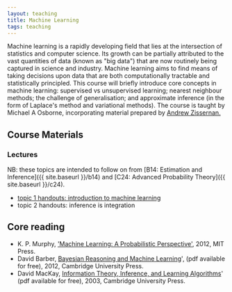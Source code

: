 ```yaml
---
layout: teaching
title: Machine Learning
tags: teaching
---
```

Machine learning is a rapidly developing field that lies at the intersection of statistics and computer science.
Its growth can be partially attributed to the vast quantities of data (known as "big data") that are now routinely being captured in science and industry.
Machine learning aims to find means of taking decisions upon data that are both computationally tractable and statistically principled.
This course will briefly introduce core concepts in machine learning: supervised vs unsupervised learning; nearest neighbour methods; the challenge of generalisation; and approximate inference (in the form of Laplace's method and variational methods).
The course is taught by Michael A Osborne, incorporating material prepared by [Andrew Zissernan.](http://www.robots.ox.ac.uk/~az/)


## Course Materials

### Lectures
NB: these topics are intended to follow on from [B14: Estimation and Inference]({{ site.baseurl }}/b14) and [C24: Advanced Probability Theory]({{ site.baseurl }}/c24).

<ul class='plus'>
    <li>
        <a href="{{ site.baseurl }}/teaching/C19/1_introduction.pdf">
            topic 1 handouts: introduction to machine learning
        </a>
    </li>
    <li>
<!--         <a href="{{ site.baseurl }}/teaching/C19/2_inference_is_integration.pdf">
 -->            topic 2 handouts: inference is integration
        </a>
    </li>
</ul>

<!-- 
### Examples Class

The solutions to the example sheet are provided below: of course, you will benefit most from attempting the questions on your own first.

<ul class='plus'>
    <li>
        <a href="{{ site.baseurl }}/teaching/C19/c19_adv_prob_examples.pdf">
            example sheet
        </a>
    </li>    
    <li>
        <a href="{{ site.baseurl }}/teaching/C19/c19_adv_prob_solutions.pdf">
            solutions
        </a>
    </li>
</ul>

## Past papers

Please note that the solutions to the probability questions on 2012 and 2014 past C24 papers are slightly incorrect. You may wish to refer instead to problems from the texts below. 
 -->

## Core reading

<ul class='plus'>
<li>K. P. Murphy, <a href="http://www.amazon.co.uk/Machine-Learning-Probabilistic-Perspective-Computation/dp/0262018020/ref=sr_1_1?ie=UTF8&qid=1452883070&sr=8-1&keywords=machine+learning+a+probabilistic+perspective">'Machine Learning: A Probabilistic Perspective'</a>, 2012, MIT Press.</li>
<li>David Barber, <a href="http://web4.cs.ucl.ac.uk/staff/D.Barber/pmwiki/pmwiki.php?n=Brml.Online"> Bayesian Reasoning and Machine Learning</a>', (pdf available for free), 2012, Cambridge University Press. </li>
<li>David MacKay, <a href="http://www.inference.phy.cam.ac.uk/itprnn/book.html"> Information Theory, Inference, and Learning Algorithms</a>' (pdf available for free), 2003, Cambridge University Press. 
</li>
</ul>

